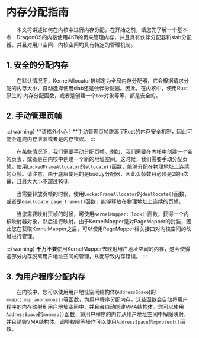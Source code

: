 # 内存分配指南

&emsp;&emsp;本文将讲述如何在内核中进行内存分配。在开始之前，请您先了解一个基本点：DragonOS的内核使用4KB的页来管理内存，并且具有伙伴分配器和slab分配器。并且对用户空间、内核空间均具有特定的管理机制。

## 1. 安全的分配内存

&emsp;&emsp;在默认情况下，KernelAllocator被绑定为全局内存分配器，它会根据请求分配的内存大小，自动选择使用slab还是伙伴分配器。因此，在内核中，使用Rust原生的
内存分配函数，或者是创建一个`Box`对象等等，都是安全的。


## 2. 手动管理页帧

:::{warning}
**请格外小心！**手动管理页帧脱离了Rust的内存安全机制，因此可能会造成内存泄漏或者是内存错误。
:::

&emsp;&emsp;在某些情况下，我们需要手动分配页帧。例如，我们需要在内核中创建一个新的页表，或者是在内核中创建一个新的地址空间。这时候，我们需要手动分配页帧。使用`LockedFrameAllocator`的`allocate()`函数，能够分配在物理地址上连续的页帧。请注意，由于底层使用的是buddy分配器，因此页帧数目必须是2的n次幂，且最大大小不超过1GB。

&emsp;&emsp;当需要释放页帧的时候，使用`LockedFrameAllocator`的`deallocate()`函数，或者是`deallocate_page_frames()`函数，能够释放在物理地址上连续的页帧。

&emsp;&emsp;当您需要映射页帧的时候，可使用`KernelMapper::lock()`函数，获得一个内核映射器对象，然后进行映射。由于KernelMapper是对PageMapper的封装，因此您在获取KernelMapper之后，可以使用PageMapper相关接口对内核空间的映射进行管理。

:::{warning}
**千万不要**使用KernelMapper去映射用户地址空间的内存，这会使得这部分内存脱离用户地址空间的管理，从而导致内存错误。
:::

## 3. 为用户程序分配内存

&emsp;&emsp;在内核中，您可以使用用户地址空间结构体(`AddressSpace`)的`mmap()`,`map_anonymous()`等函数，为用户程序分配内存。这些函数会自动将用户程序的内存映射到用户地址空间中，并且会自动创建VMA结构体。您可以使用`AddressSpace`的`munmap()`函数，将用户程序的内存从用户地址空间中解除映射，并且销毁VMA结构体。调整权限等操作可以使用`AddressSpace`的`mprotect()`函数。
